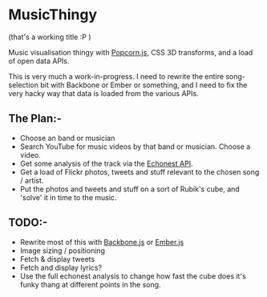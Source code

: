 MusicThingy
===========
(that's a working title :P )

Music visualisation thingy with [Popcorn.js](http://popcornjs.org/), CSS 3D transforms, and a load of open data APIs.

This is very much a work-in-progress. I need to rewrite the entire song-selection bit with Backbone or Ember or something, and I need to fix the very hacky way that data is loaded from the various APIs.

The Plan:-
----------
* Choose an band or musician
* Search YouTube for music videos by that band or musician. Choose a video.
* Get some analysis of the track via the [Echonest API](http://the.echonest.com/).
* Get a load of Flickr photos, tweets and stuff relevant to the chosen song / artist.
* Put the photos and tweets and stuff on a sort of Rubik's cube, and 'solve' it in time to the music.

TODO:-
------
* Rewrite most of this with [Backbone.js](http://backbonejs.org/) or [Ember.js](http://emberjs.com/)
* Image sizing / positioning
* Fetch & display tweets
* Fetch and display lyrics?
* Use the full echonest analysis to change how fast the cube does it's funky thang at different points in the song.